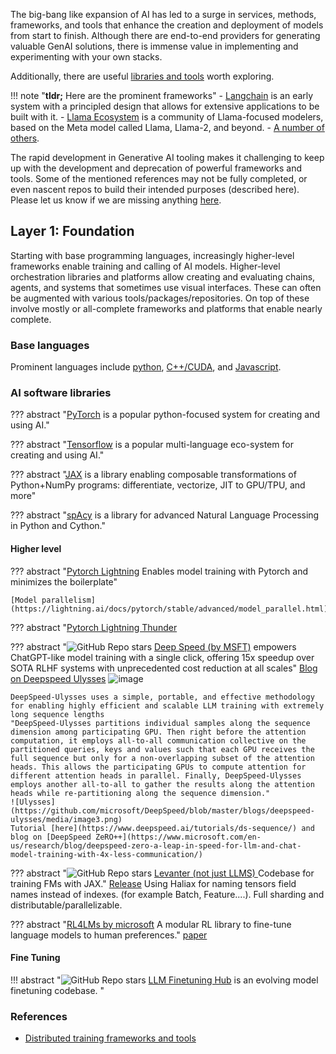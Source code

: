 

The big-bang like expansion of AI has led to a surge in services, methods, frameworks, and tools that enhance the creation and deployment of models from start to finish. Although there are end-to-end providers for generating valuable GenAI solutions, there is immense value in implementing and experimenting with your own stacks.

Additionally, there are useful [libraries and tools](./libraries_and_tools.md) worth exploring.

!!! note "**tldr;** Here are the prominent frameworks"
    - [Langchain](#langchain) is an early system with a principled design that allows for extensive applications to be built with it.
    - [Llama Ecosystem](#llama-ecosystem) is a community of Llama-focused modelers, based on the Meta model called Llama, Llama-2, and beyond.
    - [A number of others](#others).

The rapid development in Generative AI tooling makes it challenging to keep up with the development and deprecation of powerful frameworks and tools. Some of the mentioned references may not be fully completed, or even nascent repos to build their intended purposes (described here). Please let us know if we are missing anything [here](../../Managenai/contributing.md).


## Layer 1: Foundation

Starting with base programming languages, increasingly higher-level frameworks enable training and calling of AI models. Higher-level orchestration libraries and platforms allow creating and evaluating chains, agents, and systems that sometimes use visual interfaces. These can often be augmented with various tools/packages/repositories. On top of these involve mostly or all-complete frameworks and platforms that enable nearly complete.

### Base languages

Prominent languages include [python](https://www.python.org), [C++/CUDA](https://en.wikipedia.org/wiki/CUDA), and [Javascript](https://www.javascript.com).

### AI software libraries

??? abstract "[PyTorch](https://pytorch.org/) is a popular python-focused system for creating and using AI."

??? abstract "[Tensorflow](https://tensorflow.org) is a popular multi-language eco-system for creating and using AI."

??? abstract "[JAX](https://github.com/google/jax) is a library enabling composable transformations of Python+NumPy programs: differentiate, vectorize, JIT to GPU/TPU, and more"

??? abstract "[spAcy](https://spacy.io/) is a library for advanced Natural Language Processing in Python and Cython."


#### Higher level

??? abstract "[Pytorch Lightning](https://lightning.ai/docs/pytorch/latest/) Enables model training with Pytorch and minimizes the boilerplate"

    [Model parallelism](https://lightning.ai/docs/pytorch/stable/advanced/model_parallel.html)

??? abstract "[Pytorch Lightning Thunder](https://github.com/Lightning-AI/lightning-thunder)

??? abstract "![GitHub Repo stars](https://badgen.net/github/stars/microsoft/DeepSpeed) [Deep Speed (by MSFT)](https://github.com/microsoft/DeepSpeed) empowers ChatGPT-like model training with a single click, offering 15x speedup over SOTA RLHF systems with unprecedented cost reduction at all scales"
    [Blog on Deepspeed Ulysses](https://github.com/microsoft/DeepSpeed/tree/master/blogs/deepspeed-ulysses)
    ![image](https://github.com/microsoft/DeepSpeed/raw/master/blogs/assets/images/ds-chat-overview.png)

    DeepSpeed-Ulysses uses a simple, portable, and effective methodology for enabling highly efficient and scalable LLM training with extremely long sequence lengths
    "DeepSpeed-Ulysses partitions individual samples along the sequence dimension among participating GPU. Then right before the attention computation, it employs all-to-all communication collective on the partitioned queries, keys and values such that each GPU receives the full sequence but only for a non-overlapping subset of the attention heads. This allows the participating GPUs to compute attention for different attention heads in parallel. Finally, DeepSpeed-Ulysses employs another all-to-all to gather the results along the attention heads while re-partitioning along the sequence dimension."
    ![Ulysses](https://github.com/microsoft/DeepSpeed/blob/master/blogs/deepspeed-ulysses/media/image3.png)
    Tutorial [here](https://www.deepspeed.ai/tutorials/ds-sequence/) and blog on [DeepSpeed ZeRO++](https://www.microsoft.com/en-us/research/blog/deepspeed-zero-a-leap-in-speed-for-llm-and-chat-model-training-with-4x-less-communication/)



??? abstract "![GitHub Repo stars](https://badgen.net/github/stars/stanford-crfm/levanter) [Levanter (not just LLMS) ](https://github.com/stanford-crfm/levanter) Codebase for training FMs with JAX."
    [Release](https://crfm.stanford.edu/2023/06/16/levanter-1_0-release.html) 
    Using Haliax for naming tensors field names instead of indexes. (for example Batch, Feature....). Full sharding and distributable/parallelizable.

??? abstract "[RL4LMs by microsoft](https://github.com/allenai/RL4LMs) A modular RL library to fine-tune language models to human preferences."
    [paper](https://arxiv.org/pdf/2305.08844.pdf)

#### Fine Tuning

!!! abstract "![GitHub Repo stars](https://badgen.net/github/stars/georgian-io/LLM-Finetuning-Hub) [LLM Finetuning Hub](https://github.com/georgian-io/LLM-Finetuning-Hub) is an evolving model finetuning codebase. "



### References

- [Distributed training frameworks and tools](https://neptune.ai/blog/distributed-training-frameworks-and-tools)

